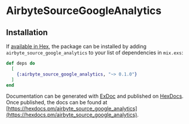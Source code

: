 # AirbyteSourceGoogleAnalytics

## Installation

If [available in Hex](https://hex.pm/docs/publish), the package can be installed
by adding `airbyte_source_google_analytics` to your list of dependencies in `mix.exs`:

```elixir
def deps do
  [
    {:airbyte_source_google_analytics, "~> 0.1.0"}
  ]
end
```

Documentation can be generated with [ExDoc](https://github.com/elixir-lang/ex_doc)
and published on [HexDocs](https://hexdocs.pm). Once published, the docs can
be found at [https://hexdocs.pm/airbyte_source_google_analytics](https://hexdocs.pm/airbyte_source_google_analytics).
